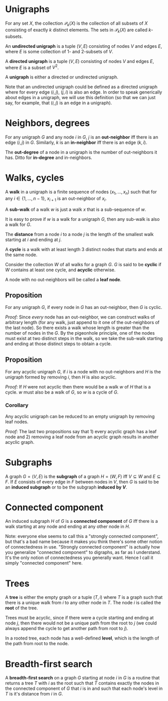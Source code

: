 # Unigraphs

For any set $X$, the collection $\mathcal{P}_k(X)$ is the collection of all subsets of $X$ consisting of exactly $k$ distinct elements. The sets in $\mathcal{P}_k(X)$ are called $k$-subsets.

An **undirected unigraph** is a tuple $(V, E)$ consisting of nodes $V$ and edges $E$, where $E$ is some collection of $1$- and $2$-subsets of $V$.

A **directed unigraph** is a tuple $(V, E)$ consisting of nodes $V$ and edges $E$, where $E$ is a subset of $V^2$.

A **unigraph** is either a directed or undirected unigraph.

Note that an undirected unigraph could be defined as a directed unigraph where for every edge $(i, j)$, $(j, i)$ is also an edge. In order to speak generically about edges in a unigraph, we will use this definition (so that we can just say, for example, that $(i, j)$ is an edge in a unigraph).


# Neighbors, degrees

For any unigraph $G$ and any node $i$ in $G$, $j$ is an **out-neighbor** iff there is an edge $(i, j)$ in $G$. Similarly, $k$ is an **in-neighbor** iff there is an edge $(k, i)$.

The **out-degree** of a node in a unigraph is the number of out-neighbors it has. Ditto for **in-degree** and in-neighbors.


# Walks, cycles

A **walk** in a unigraph is a finite sequence of nodes $(x_1, \ldots, x_n)$ such that for any $i \in \{1, \ldots, n-1\}$, $x_{i+1}$ is an out-neighbor of $x_i$.

A **sub-walk** of a walk $w$ is just a walk $x$ that is a sub-sequence of $w$.

It is easy to prove if $w$ is a walk for a unigraph $G$, then any sub-walk is also a walk for $G$.

The **distance** from a node $i$ to a node $j$ is the length of the smallest walk starting at $i$ and ending at $j$.

A **cycle** is a walk with at least length 3 distinct nodes that starts and ends at the same node.

Consider the collection $W$ of all walks for a graph $G$. $G$ is said to be **cyclic** if $W$ contains at least one cycle, and **acyclic** otherwise.

A node with no out-neighbors will be called a **leaf node**.


## Proposition
For any unigraph $G$, if every node in $G$ has an out-neighbor, then $G$ is cyclic.

*Proof:* Since *every* node has an out-neighbor, we can construct walks of arbitrary length (for any walk, just append to it one of the out-neighbors of the last node). So there exists a walk whose length is greater than the number of nodes in the $G$. By the pigeonhole principle, one of the nodes must exist at two distinct steps in the walk, so we take the sub-walk starting and ending at those distinct steps to obtain a cycle.


## Proposition
For any acyclic unigraph $G$, if $i$ is a node with no out-neighbors and $H$ is the unigraph formed by removing $i$, then $H$ is also acyclic.

*Proof:* If $H$ were not acyclic then there would be a walk $w$ of $H$ that is a cycle. $w$ must also be a walk of $G$, so $w$ is a cycle of $G$.

### Corollary
Any acyclic unigraph can be reduced to an empty unigraph by removing leaf nodes.

*Proof:* The last two propositions say that 1) every acyclic graph has a leaf node and 2) removing a leaf node from an acyclic graph results in another acyclic graph.


# Subgraphs
A graph $G = (V, E)$ is the **subgraph** of a graph $H = (W, F)$ iff $V \subseteq W$ and $E \subseteq F$. If $E$ consists of every edge in $F$ between nodes in $V$, then $G$ is said to be an **induced subgraph** or to be the subgraph **induced by $V$**.

# Connected component
An induced subgraph $H$ of $G$ is a **connected component** of $G$ iff there is a walk starting at any node and ending at any other node in $H$.

Note: everyone else seems to call this a "strongly connected component", but that's a bad name because it makes you think there's some other notion of connectedness in use. "Strongly connected component" is actually how you generalize "connected component" to digraphs, as far as I understand. It's the only notion of connectedness you generally want. Hence I call it simply "connected component" here.


# Trees
A **tree** is either the empty graph or a tuple $(T, i)$ where $T$ is a graph such that there is a unique walk from $i$ to any other node in $T$. The node $i$ is called the **root** of the tree.

Trees must be acyclic, since if there were a cycle starting and ending at node $j$, then there would not be a unique path from the root to $j$ (we could always append the cycle to get another path from root to $j$).

In a rooted tree, each node has a well-defined **level**, which is the length of the path from root to the node.


# Breadth-first search

A **breadth-first search** on a graph $G$ starting at node $i$ in $G$ is a routine that returns a tree $T$ with $i$ as the root such that $T$ contains exactly the nodes in the connected component of $G$ that $i$ is in and such that each node's level in $T$ is it's distance from $i$ in $G$.
